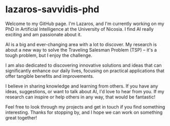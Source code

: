 # lazaros-savvidis-phd
Welcome to my GitHub page. I'm Lazaros, and I'm currently working on my PhD in Artificial Intelligence at the University of Nicosia. I find AI really exciting and am passionate about it.

AI is a big and ever-changing area with a lot to discover. My research is about a new way to solve the Traveling Salesman Problem (TSP) – it's a tough problem, but I enjoy the challenge. 

I am also dedicated to discovering innovative solutions and ideas that can significantly enhance our daily lives, focusing on practical applications that offer tangible benefits and improvements.

I believe in sharing knowledge and learning from others. If you have any ideas, suggestions, or want to talk about AI, I'd love to hear from you. If my research can inspire or help others in any way, that would be fantastic!

Feel free to look through my projects and get in touch if you find something interesting. Thanks for stopping by, and I hope we can work on something great together!
